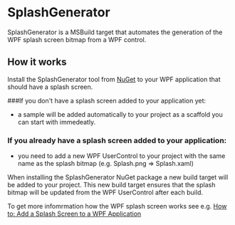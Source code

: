 # SplashGenerator
SplashGenerator is a MSBuild target that automates the generation of the WPF splash screen bitmap from a WPF control.

## How it works
Install the SplashGenerator tool from [NuGet](https://www.nuget.org/packages/SplashGenerator) to your WPF application that should have a splash screen.

###If you don't have a splash screen added to your application yet:
- a sample will be added automatically to your project as a scaffold you can start with immedeatly.

### If you already have a splash screen added to your application:
- you need to add a new WPF UserControl to your project with the same name as the splash bitmap (e.g. Splash.png => Splash.xaml)

When installing the SplashGenerator NuGet package a new build target will be added to your project. 
This new build target ensures that the splash bitmap will be updated from the WPF UserControl after each build. 

To get more infomrmation how the WPF splash screen works see e.g. [How to: Add a Splash Screen to a WPF Application](https://msdn.microsoft.com/en-us/library/cc656886.aspx)






